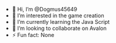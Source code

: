 - 👋 Hi, I’m @Dogmus45649
- 👀 I’m interested in the game creation
- 🌱 I’m currently learning the Java Script
- 💞️ I’m looking to collaborate on Avalon
- ⚡ Fun fact: None

<!---
Dogmus45649/Dogmus45649 is a ✨ special ✨ repository because its `README.md` (this file) appears on your GitHub profile.
You can click the Preview link to take a look at your changes.
--->
